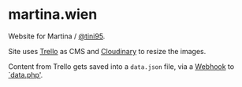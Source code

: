 # martina.wien

Website for Martina / [@tini95](https://www.instagram.com/tini95/).

Site uses [Trello](https://trello.com) as CMS and
[Cloudinary](https://cloudinary.com/) to resize the images.

Content from Trello gets saved into a `data.json` file, via a
[Webhook](https://developers.trello.com/page/webhooks) to
[`data.php'](data.php).
